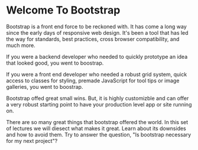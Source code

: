 # Welcome To Bootstrap

Bootstrap is a front end force to be reckoned with. It has come a long way since the early days of responsive web design. It's been a tool that has led the way for standards, best practices, cross browser compatibility, and much more. 

If you were a backend developer who needed to quickly prototype an idea that looked good, you went to boostrap. 

If you were a front end developer who needed a robust grid system, quick access to classes for styling, premade JavaScript for tool tips or image galleries, you went to boostrap. 

Bootstrap offed great small wins. But, it is highly customizble and can offer a very robust starting point to have your production level app or site running on. 

There are so many great things that bootstrap offered the world. In this set of lectures we will diesect what makes it great. Learn about its downsides and how to avoid them. Try to answer the question, "Is bootstrap necessary for my next project"? 